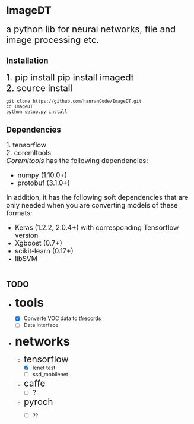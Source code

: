 # ImageDT
<font size=5 > a python lib for neural networks, file and image processing etc. </font>

Installation
------------
<font size=5 >1.  pip install
    pip install imagedt <br>
2. source install </font>

    git clone https://github.com/hanranCode/ImageDT.git
    cd ImageDT 
    python setup.py install


Dependencies
------------
<font size=4 >1. tensorflow <br>
2. coremltools <br>
*Coremltools* has the following dependencies:

- numpy (1.10.0+)
- protobuf (3.1.0+)

In addition, it has the following soft dependencies that are only needed when
you are converting models of these formats:

- Keras (1.2.2, 2.0.4+) with corresponding Tensorflow version
- Xgboost (0.7+)
- scikit-learn (0.17+)
- libSVM  <br>
</font><br>


TODO
------------
- <font size=6 > <b>tools </b></font> <br>
    - [x] Converte VOC data to tfrecords <br>
    - [ ] Data interface  <br>
- <font size=6 ><b> networks </b></font><br>

    - <font size=5 >tensorflow</font>
        + [x] lenet test
        + [ ] ssd_mobilenet <br>

    - <font size=5 >caffe</font>
        - [ ] <font size=4 >? </font> <br>

    - <font size=5 >pyroch</font>
        - [ ] ?? <br>
        